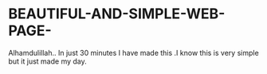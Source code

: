 # BEAUTIFUL-AND-SIMPLE-WEB-PAGE-
Alhamdulillah.. In just 30 minutes I have made this .I know this is very simple but it just made my day.
